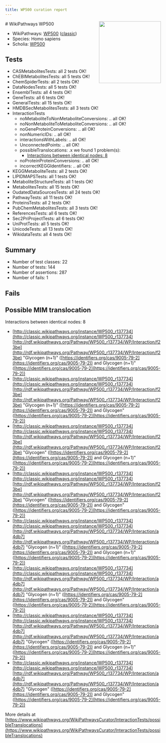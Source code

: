 ```yaml
---
title: WP500 curation report
---
```


<img style="float: right; width: 200px" src="https://upload.wikimedia.org/wikipedia/commons/thumb/8/83/Wplogo_with_text_500.png/640px-Wplogo_with_text_500.png" />
# WikiPathways WP500

* WikiPathways: [WP500](https://wikipathways.org/pathways/WP500) ([classic](https://classic.wikipathways.org/instance/WP500))
* Species: Homo sapiens
* Scholia: [WP500](https://scholia.toolforge.org/wikipathways/WP500)
## Tests
* CASMetabolitesTests: all 2 tests OK!
* ChEBIMetabolitesTests: all 5 tests OK!
* ChemSpiderTests: all 2 tests OK!
* DataNodesTests: all 5 tests OK!
* EnsemblTests: all 4 tests OK!
* GeneTests: all 6 tests OK!
* GeneralTests: all 15 tests OK!
* HMDBSecMetabolitesTests: all 3 tests OK!
* InteractionTests
    * noMetaboliteToNonMetaboliteConversions: .. all OK!
    * noNonMetaboliteToMetaboliteConversions: .. all OK!
    * noGeneProteinConversions: .. all OK!
    * nonNumericIDs: .. all OK!
    * interactionsWithLabels: .. all OK!
    * UnconnectedPoints: .. all OK!
    * possibleTranslocations: .x we found 1 problem(s):
        * [Interactions between identical nodes: 8](#1c11820d)
    * noProteinProteinConversions: .. all OK!
    * incorrectKEGGIdentifiers: .. all OK!
* KEGGMetaboliteTests: all 2 tests OK!
* LIPIDMAPSTests: all 1 tests OK!
* MetaboliteStructureTests: all 1 tests OK!
* MetabolitesTests: all 15 tests OK!
* OudatedDataSourcesTests: all 24 tests OK!
* PathwayTests: all 11 tests OK!
* ProteinsTests: all 2 tests OK!
* PubChemMetabolitesTests: all 3 tests OK!
* ReferencesTests: all 6 tests OK!
* Sec2PriProjectTests: all 6 tests OK!
* UniProtTests: all 5 tests OK!
* UnicodeTests: all 13 tests OK!
* WikidataTests: all 4 tests OK!


## Summary

* Number of test classes: 22
* Number of tests: 144
* Number of assertions: 287
* Number of fails: 1

## Fails

<a name="1c11820d" />

## Possible MIM translocation

Interactions between identical nodes: 8

* [http://classic.wikipathways.org/instance/WP500_r137734](http://classic.wikipathways.org/instance/WP500_r137734) [http://rdf.wikipathways.org/Pathway/WP500_r137734/WP/Interaction/f23be](http://rdf.wikipathways.org/Pathway/WP500_r137734/WP/Interaction/f23be) "Glycogen (n+1)" ([https://identifiers.org/cas/9005-79-2](https://identifiers.org/cas/9005-79-2)) and 
Glycogen (n+1)" ([https://identifiers.org/cas/9005-79-2](https://identifiers.org/cas/9005-79-2))
* [http://classic.wikipathways.org/instance/WP500_r137734](http://classic.wikipathways.org/instance/WP500_r137734) [http://rdf.wikipathways.org/Pathway/WP500_r137734/WP/Interaction/f23be](http://rdf.wikipathways.org/Pathway/WP500_r137734/WP/Interaction/f23be) "Glycogen (n+1)" ([https://identifiers.org/cas/9005-79-2](https://identifiers.org/cas/9005-79-2)) and 
Glycogen" ([https://identifiers.org/cas/9005-79-2](https://identifiers.org/cas/9005-79-2))
* [http://classic.wikipathways.org/instance/WP500_r137734](http://classic.wikipathways.org/instance/WP500_r137734) [http://rdf.wikipathways.org/Pathway/WP500_r137734/WP/Interaction/f23be](http://rdf.wikipathways.org/Pathway/WP500_r137734/WP/Interaction/f23be) "Glycogen" ([https://identifiers.org/cas/9005-79-2](https://identifiers.org/cas/9005-79-2)) and 
Glycogen (n+1)" ([https://identifiers.org/cas/9005-79-2](https://identifiers.org/cas/9005-79-2))
* [http://classic.wikipathways.org/instance/WP500_r137734](http://classic.wikipathways.org/instance/WP500_r137734) [http://rdf.wikipathways.org/Pathway/WP500_r137734/WP/Interaction/f23be](http://rdf.wikipathways.org/Pathway/WP500_r137734/WP/Interaction/f23be) "Glycogen" ([https://identifiers.org/cas/9005-79-2](https://identifiers.org/cas/9005-79-2)) and 
Glycogen" ([https://identifiers.org/cas/9005-79-2](https://identifiers.org/cas/9005-79-2))
* [http://classic.wikipathways.org/instance/WP500_r137734](http://classic.wikipathways.org/instance/WP500_r137734) [http://rdf.wikipathways.org/Pathway/WP500_r137734/WP/Interaction/a4db7](http://rdf.wikipathways.org/Pathway/WP500_r137734/WP/Interaction/a4db7) "Glycogen (n+1)" ([https://identifiers.org/cas/9005-79-2](https://identifiers.org/cas/9005-79-2)) and 
Glycogen (n+1)" ([https://identifiers.org/cas/9005-79-2](https://identifiers.org/cas/9005-79-2))
* [http://classic.wikipathways.org/instance/WP500_r137734](http://classic.wikipathways.org/instance/WP500_r137734) [http://rdf.wikipathways.org/Pathway/WP500_r137734/WP/Interaction/a4db7](http://rdf.wikipathways.org/Pathway/WP500_r137734/WP/Interaction/a4db7) "Glycogen (n+1)" ([https://identifiers.org/cas/9005-79-2](https://identifiers.org/cas/9005-79-2)) and 
Glycogen" ([https://identifiers.org/cas/9005-79-2](https://identifiers.org/cas/9005-79-2))
* [http://classic.wikipathways.org/instance/WP500_r137734](http://classic.wikipathways.org/instance/WP500_r137734) [http://rdf.wikipathways.org/Pathway/WP500_r137734/WP/Interaction/a4db7](http://rdf.wikipathways.org/Pathway/WP500_r137734/WP/Interaction/a4db7) "Glycogen" ([https://identifiers.org/cas/9005-79-2](https://identifiers.org/cas/9005-79-2)) and 
Glycogen (n+1)" ([https://identifiers.org/cas/9005-79-2](https://identifiers.org/cas/9005-79-2))
* [http://classic.wikipathways.org/instance/WP500_r137734](http://classic.wikipathways.org/instance/WP500_r137734) [http://rdf.wikipathways.org/Pathway/WP500_r137734/WP/Interaction/a4db7](http://rdf.wikipathways.org/Pathway/WP500_r137734/WP/Interaction/a4db7) "Glycogen" ([https://identifiers.org/cas/9005-79-2](https://identifiers.org/cas/9005-79-2)) and 
Glycogen" ([https://identifiers.org/cas/9005-79-2](https://identifiers.org/cas/9005-79-2))


More details at [https://www.wikipathways.org/WikiPathwaysCurator/InteractionTests/possibleTranslocations](https://www.wikipathways.org/WikiPathwaysCurator/InteractionTests/possibleTranslocations)


